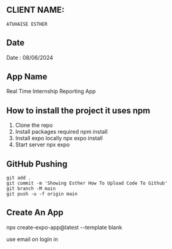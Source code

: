 

## CLIENT NAME: 
    ATUHAISE ESTHER

##  Date
  Date : 08/06/2024

##  App Name
  Real Time Internship Reporting App

## How to install the project it uses npm 
  1. Clone the repo
  2. Install packages required
      npm install 
  3. Install expo locally
      npx expo install
  4. Start server
      npx expo


## GitHub Pushing
    git add .
    git commit -m 'Showing Esther How To Upload Code To Github'
    git branch -M main
    git push -u -f origin main

## Create An App
  npx create-expo-app@latest --template blank 

use email on login in 
